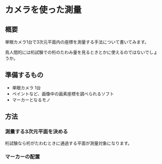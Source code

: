 # カメラを使った測量

## 概要

単眼カメラ1台で3次元平面内の座標を測量する手法について書いてみます。

鳥人間的には桁試験での桁のたわみ量を見るときとかに使えるのではないでしょうか。

## 準備するもの

* 単眼カメラ 1台
* ペイントなど、画像中の画素座標を調べられるソフト
* マーカーとなるモノ

## 方法

### 測量する3次元平面を決める

桁試験なら桁がたわむときに通過する平面が測量対象になります。

### マーカーの配置

